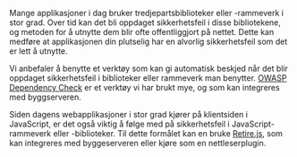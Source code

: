 Mange applikasjoner i dag bruker tredjepartsbiblioteker eller -rammeverk i stor grad. Over tid kan det bli oppdaget sikkerhetsfeil i disse bibliotekene, og metoden for å utnytte dem blir ofte offentliggjort på nettet. Dette kan medføre at applikasjonen din plutselig har en alvorlig sikkerhetsfeil som det er lett å utnytte.

Vi anbefaler å benytte et verktøy som kan gi automatisk beskjed når det blir oppdaget sikkerhetsfeil i biblioteker eller rammeverk man benytter. [OWASP Dependency Check](https://www.owasp.org/index.php/OWASP_Dependency_Check) er et verktøy vi har brukt mye, og som kan integreres med byggserveren.

Siden dagens webapplikasjoner i stor grad kjører på klientsiden i JavaScript, er det også viktig å følge med på sikkerhetsfeil i JavaScript-rammeverk eller -biblioteker. Til dette formålet kan en bruke [Retire.js](http://retirejs.github.io/retire.js/), som kan integreres med byggeserveren eller kjøre som en nettleserplugin. 